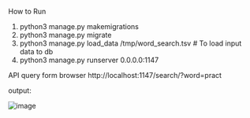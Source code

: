 How to Run
1) python3 manage.py makemigrations
2) python3 manage.py migrate
3) python3 manage.py load_data /tmp/word_search.tsv   # To load input data to db
4) python3 manage.py runserver 0.0.0.0:1147

API query form browser
http://localhost:1147/search/?word=pract

output:

![image](https://user-images.githubusercontent.com/16955073/63015548-df36ac80-beae-11e9-806f-f6dd71b8b001.png)
